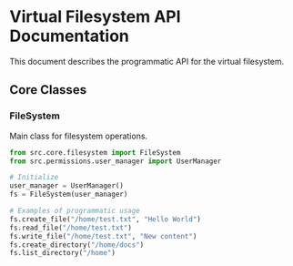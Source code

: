# Virtual Filesystem API Documentation

This document describes the programmatic API for the virtual filesystem.

## Core Classes

### FileSystem

Main class for filesystem operations.

```python
from src.core.filesystem import FileSystem
from src.permissions.user_manager import UserManager

# Initialize
user_manager = UserManager()
fs = FileSystem(user_manager)

# Examples of programmatic usage
fs.create_file("/home/test.txt", "Hello World")
fs.read_file("/home/test.txt")
fs.write_file("/home/test.txt", "New content")
fs.create_directory("/home/docs")
fs.list_directory("/home")